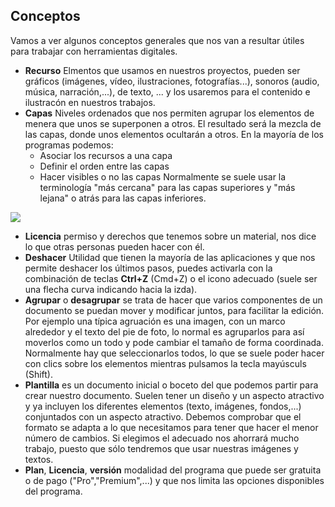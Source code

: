 ## Conceptos

Vamos a ver algunos conceptos generales que nos van a resultar útiles para trabajar con herramientas digitales.

* **Recurso** Elmentos que usamos en nuestros proyectos, pueden ser gráficos (imágenes, vídeo, ilustraciones, fotografías...), sonoros (audio, música, narración,...), de texto, ... y los usaremos para el contenido e ilustracón en nuestros trabajos. 
* **Capas** Niveles ordenados que nos permiten agrupar los elementos de menera que unos se superponen a otros. El resultado será la mezcla de las capas, donde unos elementos ocultarán a otros. En la mayoría de los programas podemos:  
    - Asociar los recursos a una capa
    - Definir el orden entre las capas
    - Hacer visibles o no las capas
Normalmente se suele usar la terminología "más cercana" para las capas superiores y "más lejana" o atrás para las capas inferiores.

![](https://github.com/javacasm/Iniciacion-Herramientas-Digitales-Aula/blob/main/images/capas.png)

* **Licencia** permiso y derechos que tenemos sobre un material, nos dice lo que otras personas pueden hacer con él.
* **Deshacer** Utilidad que tienen la mayoría de las aplicaciones y que nos permite deshacer los últimos pasos, puedes activarla con la combinación de teclas **Ctrl+Z** (Cmd+Z) o el icono adecuado (suele ser una flecha curva indicando hacia la izda).
* **Agrupar** o **desagrupar** se trata de hacer que varios componentes de un documento se puedan mover y modificar juntos, para facilitar la edición. Por ejemplo una típica agruación es una imagen, con un marco alrededor y el texto del pie de foto, lo normal es agruparlos para así moverlos como un todo y pode cambiar el tamaño de forma coordinada. Normalmente hay que seleccionarlos todos, lo que se suele poder hacer con clics sobre los elementos mientras pulsamos la tecla mayúsculs (Shift).
* **Plantilla** es un documento inicial o boceto del que podemos partir para crear nuestro documento. Suelen tener un diseño y un aspecto atractivo y ya incluyen los diferentes elementos (texto, imágenes, fondos,...) conjuntados con un aspecto atractivo. Debemos comprobar que el formato se adapta a lo que necesitamos para tener que hacer el menor número de cambios. Si elegimos el adecuado nos ahorrará mucho trabajo, puesto que sólo tendremos que usar nuestras imágenes y textos.
* **Plan**, **Licencia**, **versión** modalidad del programa que puede ser gratuita o de pago ("Pro","Premium",...) y que nos limita las opciones disponibles del programa.